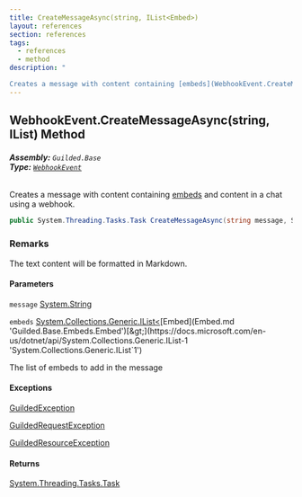 ```yaml
---
title: CreateMessageAsync(string, IList<Embed>)
layout: references
section: references
tags:
  - references
  - method
description: "

Creates a message with content containing [embeds](WebhookEvent.CreateMessageAsync(string,IList_Embed_).md#Guilded.Base.Events.WebhookEvent.CreateMessageAsync(string,System.Collections.Generic.IList_Guilded.Base.Embeds.Embed_).embeds 'Guilded.Base.Events.WebhookEvent.CreateMessageAsync(string, System.Collections.Generic.IList<Guilded.Base.Embeds.Embed>).embeds') and content in a chat using a webhook."
---
```


## WebhookEvent.CreateMessageAsync(string, IList<Embed>) Method
###### **Assembly:** `Guilded.Base`<br/>**Type:** [`WebhookEvent`](WebhookEvent.md 'Guilded.Base.Events.WebhookEvent')

Creates a message with content containing [embeds](WebhookEvent.CreateMessageAsync(string,IList_Embed_).md#Guilded.Base.Events.WebhookEvent.CreateMessageAsync(string,System.Collections.Generic.IList_Guilded.Base.Embeds.Embed_).embeds 'Guilded.Base.Events.WebhookEvent.CreateMessageAsync(string, System.Collections.Generic.IList<Guilded.Base.Embeds.Embed>).embeds') and content in a chat using a webhook.

```csharp
public System.Threading.Tasks.Task CreateMessageAsync(string message, System.Collections.Generic.IList<Guilded.Base.Embeds.Embed> embeds);
```

### Remarks
  
The text content will be formatted in Markdown.
#### Parameters

<a name='Guilded.Base.Events.WebhookEvent.CreateMessageAsync(string,System.Collections.Generic.IList_Guilded.Base.Embeds.Embed_).message'></a>

`message` [System.String](https://docs.microsoft.com/en-us/dotnet/api/System.String 'System.String')

<a name='Guilded.Base.Events.WebhookEvent.CreateMessageAsync(string,System.Collections.Generic.IList_Guilded.Base.Embeds.Embed_).embeds'></a>

`embeds` [System.Collections.Generic.IList&lt;](https://docs.microsoft.com/en-us/dotnet/api/System.Collections.Generic.IList-1 'System.Collections.Generic.IList`1')[Embed](Embed.md 'Guilded.Base.Embeds.Embed')[&gt;](https://docs.microsoft.com/en-us/dotnet/api/System.Collections.Generic.IList-1 'System.Collections.Generic.IList`1')

The list of embeds to add in the message

#### Exceptions

[GuildedException](GuildedException.md 'Guilded.Base.GuildedException')

[GuildedRequestException](GuildedRequestException.md 'Guilded.Base.GuildedRequestException')

[GuildedResourceException](GuildedResourceException.md 'Guilded.Base.GuildedResourceException')

#### Returns
[System.Threading.Tasks.Task](https://docs.microsoft.com/en-us/dotnet/api/System.Threading.Tasks.Task 'System.Threading.Tasks.Task')